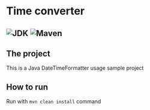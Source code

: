 # Time converter

![JDK](https://img.shields.io/badge/JDK-11-yellow?style=flat-square&logo=Java)
![Maven](https://img.shields.io/badge/Maven-3.8.1-orange?style=flat-square&logo=apachemaven)
---
## The project

This is a Java DateTimeFormatter usage sample project

## How to run
Run with `mvn clean install` command

